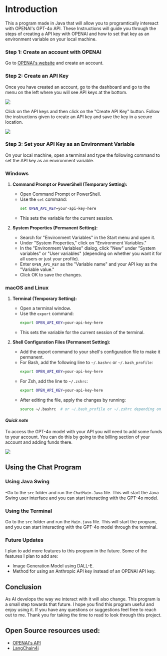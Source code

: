 # Introduction
This a program made in Java that will allow you to programtically intereact with OPENAI's GPT-4o API. These Instructions will guide you through the steps of creating a API key with OPENAI and how to set that key as an environment variable on your local machine.

### Step 1: Create an account with OPENAI
Go to [OPENAI's website](https://platform.openai.com/signup) and create an account.

### Step 2: Create an API Key
Once you have created an account, go to the dashboard and go to the menu on the left where you will see API keys at the bottom.

![](https://i.postimg.cc/G29qxFmK/Edited-screen-1.jpg)

Click on the API keys and then click on the "Create API Key" button. Follow the instructions given to create an API key and save the key in a secure location.

![](https://i.postimg.cc/pXV4mFD0/API-KEY-1.jpg)

### Step 3: Set your API Key as an Environment Variable
On your local machine, open a terminal and type the following command to set the API key as an environment variable.

### Windows

1. **Command Prompt or PowerShell (Temporary Setting):**
    - Open Command Prompt or PowerShell.
    - Use the `set` command:
      ```cmd
      set OPEN_API_KEY=your-api-key-here
      ```
    - This sets the variable for the current session.

2. **System Properties (Permanent Setting):**
    - Search for "Environment Variables" in the Start menu and open it.
    - Under "System Properties," click on "Environment Variables."
    - In the "Environment Variables" dialog, click "New" under "System variables" or "User variables" (depending on whether you want it for all users or just your profile).
    - Enter `OPEN_API_KEY` as the "Variable name" and your API key as the "Variable value."
    - Click OK to save the changes.

### macOS and Linux

1. **Terminal (Temporary Setting):**
    - Open a terminal window.
    - Use the `export` command:
      ```bash
      export OPEN_API_KEY=your-api-key-here
      ```
    - This sets the variable for the current session of the terminal.

2. **Shell Configuration Files (Permanent Setting):**
    - Add the export command to your shell's configuration file to make it permanent.
    - For Bash, add the following line to `~/.bashrc` or `~/.bash_profile`:
      ```bash
      export OPEN_API_KEY=your-api-key-here
      ```
    - For Zsh, add the line to `~/.zshrc`:
      ```zsh
      export OPEN_API_KEY=your-api-key-here
      ```
    - After editing the file, apply the changes by running:
      ```bash
      source ~/.bashrc  # or ~/.bash_profile or ~/.zshrc depending on the file you edited
      ```
#### *Quick note*
To access the GPT-4o model with your API you will need to add some funds to your account. You can do this by going to the billing section of your account and adding funds there. 

![](https://i.postimg.cc/sgW54nzw/Billing-1.jpg)

## Using the Chat Program 
### Using Java Swing
-Go to the `src` folder and run the `ChatMain.Java` file. This will start the Java Swing user interface and you can start interacting with the GPT-4o model.
### Using the Terminal
Go to the `src` folder and run the `Main.java` file. This will start the program, and you can start interacting with the GPT-4o model through the terminal.

### Future Updates
I plan to add more features to this program in the future. Some of the features I plan to add are:
- Image Generation Model using DALL-E.
- Method for using an Anthropic API key instead of an OPENAI API key.

## Conclusion
As AI develops the way we interact with it will also change. This program is a small step towards that future. I hope you find this program useful and enjoy using it. If you have any questions or suggestions feel free to reach out to me. Thank you for taking the time to read to look through this project. 

## Open Source resources used:
- [OPENAI's API](https://platform.openai.com/docs/guides/authentication)
- [LangChain4j](https://docs.langchain4j.dev/) 

